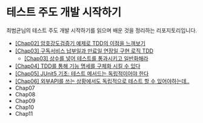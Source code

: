 # 테스트 주도 개발 시작하기
최범균님의 테스트 주도 개발 시작하기를 읽으며 배운 것을 정리하는 리포지토리입니다.

- [[Chap02] 암호강도검증기 예제로 TDD의 이점을 느껴보기](https://github.com/kyupid/tddb/pull/1)
- [[Chap03] 구독서비스 납부일과 만료일 연장일 구현 로직 TDD](https://github.com/kyupid/tddb/pull/3)
  - [[Chap03] 상수를 넣어 테스트를 통과시키고 일반화해라](https://github.com/kyupid/tddb/discussions/2)
- [[Chap04] TDD를 통해 기능 명세를 구체화 시킬 수 있다](https://github.com/kyupid/tddb/discussions/4)
- [[Chap05] JUnit5 기초: 테스트 메서드는 독립적이어야 한다](https://velog.io/@kyukim/TDD%EC%8B%9C%EC%9E%91%ED%95%98%EA%B8%B0Chap05)
- [[Chap06] 외부API를 쓰는 상황에서도 독립적으로 테스트 할 수 있어야하는데..](https://velog.io/@kyukim/Chap06)
- Chap07
- Chap08
- Chap09
- Chap10
- Chap11
